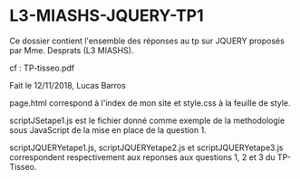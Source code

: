 # L3-MIASHS-JQUERY-TP1

Ce dossier contient l'ensemble des réponses au tp sur JQUERY proposés par Mme. Desprats (L3 MIASHS).

cf : TP-tisseo.pdf

Fait le 12/11/2018, Lucas Barros


page.html correspond à l'index de mon site et style.css à la feuille de style.

scriptJSetape1.js est le fichier donné comme exemple de la methodologie sous JavaScript de la mise en place de la question 1.

scriptJQUERYetape1.js, scriptJQUERYetape2.js et scriptJQUERYetape3.js correspondent respectivement aux reponses aux questions 1, 2 et 3 du TP-Tisseo.
